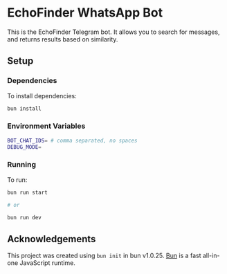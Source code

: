 # EchoFinder WhatsApp Bot

This is the EchoFinder Telegram bot. It allows you to search for messages, and returns results based on similarity.

## Setup

### Dependencies

To install dependencies:

```bash
bun install
```

### Environment Variables

```bash
BOT_CHAT_IDS= # comma separated, no spaces
DEBUG_MODE=
```

### Running

To run:

```bash
bun run start

# or

bun run dev
```

## Acknowledgements

This project was created using `bun init` in bun v1.0.25. [Bun](https://bun.sh) is a fast all-in-one JavaScript runtime.
